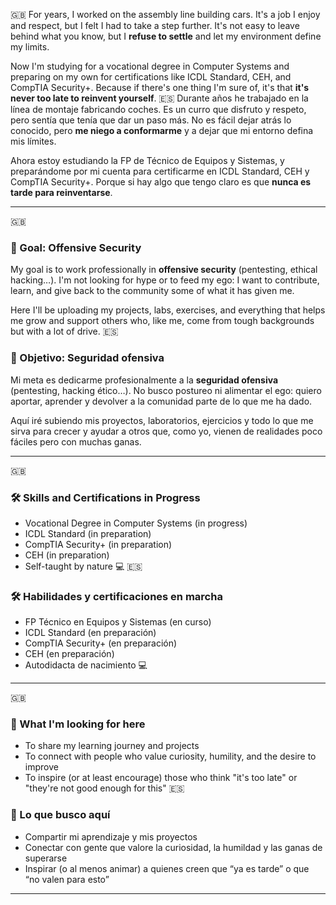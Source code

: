 🇬🇧
For years, I worked on the assembly line building cars. It's a job I enjoy and respect, but I felt I had to take a step further. It's not easy to leave behind what you know, but I **refuse to settle** and let my environment define my limits.

Now I'm studying for a vocational degree in Computer Systems and preparing on my own for certifications like ICDL Standard, CEH, and CompTIA Security+. Because if there's one thing I'm sure of, it's that **it's never too late to reinvent yourself**.
🇪🇸
Durante años he trabajado en la línea de montaje fabricando coches. Es un curro que disfruto y respeto, pero sentía que tenía que dar un paso más. No es fácil dejar atrás lo conocido, pero **me niego a conformarme** y a dejar que mi entorno defina mis límites.

Ahora estoy estudiando la FP de Técnico de Equipos y Sistemas, y preparándome por mi cuenta para certificarme en ICDL Standard, CEH y CompTIA Security+. Porque si hay algo que tengo claro es que **nunca es tarde para reinventarse**.

---
🇬🇧
### 🚀 Goal: Offensive Security

My goal is to work professionally in **offensive security** (pentesting, ethical hacking…). I'm not looking for hype or to feed my ego: I want to contribute, learn, and give back to the community some of what it has given me.

Here I'll be uploading my projects, labs, exercises, and everything that helps me grow and support others who, like me, come from tough backgrounds but with a lot of drive.
🇪🇸
### 🚀 Objetivo: Seguridad ofensiva

Mi meta es dedicarme profesionalmente a la **seguridad ofensiva** (pentesting, hacking ético…). No busco postureo ni alimentar el ego: quiero aportar, aprender y devolver a la comunidad parte de lo que me ha dado.

Aquí iré subiendo mis proyectos, laboratorios, ejercicios y todo lo que me sirva para crecer y ayudar a otros que, como yo, vienen de realidades poco fáciles pero con muchas ganas.

---
🇬🇧
### 🛠️ Skills and Certifications in Progress

- Vocational Degree in Computer Systems (in progress)
- ICDL Standard (in preparation)
- CompTIA Security+ (in preparation)
- CEH (in preparation)
- Self-taught by nature 💻
🇪🇸
### 🛠️ Habilidades y certificaciones en marcha

- FP Técnico en Equipos y Sistemas (en curso)
- ICDL Standard (en preparación)
- CompTIA Security+ (en preparación)
- CEH (en preparación)
- Autodidacta de nacimiento 💻

---
🇬🇧
### 🌱 What I'm looking for here

- To share my learning journey and projects
- To connect with people who value curiosity, humility, and the desire to improve
- To inspire (or at least encourage) those who think "it's too late" or "they're not good enough for this"
🇪🇸
### 🌱 Lo que busco aquí

- Compartir mi aprendizaje y mis proyectos
- Conectar con gente que valore la curiosidad, la humildad y las ganas de superarse
- Inspirar (o al menos animar) a quienes creen que “ya es tarde” o que “no valen para esto”

---
